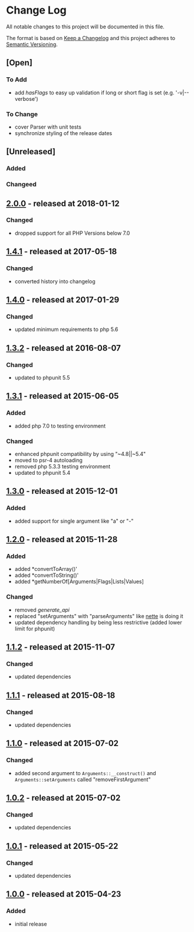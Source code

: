 # Change Log

All notable changes to this project will be documented in this file.

The format is based on [Keep a Changelog](http://keepachangelog.com/)
and this project adheres to [Semantic Versioning](http://semver.org/).

## [Open]

### To Add

* add *hasFlags* to easy up validation if long or short flag is set (e.g. '-v|--verbose')

### To Change

* cover Parser with unit tests
* synchronize styling of the release dates

## [Unreleased]

### Added

### Changeed

## [2.0.0](https://github.com/bazzline/php_component_cli_argument/tree/2.0.0) - released at 2018-01-12

### Changed

* dropped support for all PHP Versions below 7.0

## [1.4.1](https://github.com/bazzline/php_component_cli_argument/tree/1.4.1) - released at 2017-05-18

### Changed

* converted history into changelog

## [1.4.0](https://github.com/bazzline/php_component_cli_argument/tree/1.4.0) - released at 2017-01-29

### Changed

* updated minimum requirements to php 5.6

## [1.3.2](https://github.com/bazzline/php_component_cli_argument/tree/1.3.2) - released at 2016-08-07

### Changed

* updated to phpunit 5.5

## [1.3.1](https://github.com/bazzline/php_component_cli_argument/tree/1.3.1) - released at 2015-06-05

### Added

* added php 7.0 to testing environment

### Changed

* enhanced phpunit compatibility by using "~4.8||~5.4"
* moved to psr-4 autoloading
* removed php 5.3.3 testing environment
* updated to phpunit 5.4

## [1.3.0](https://github.com/bazzline/php_component_cli_argument/tree/1.3.0) - released at 2015-12-01

### Added

* added support for single argument like "a" or "-"

## [1.2.0](https://github.com/bazzline/php_component_cli_argument/tree/1.2.0) - released at 2015-11-28

### Added

* added *convertToArray()'
* added *convertToString()'
* added *getNumberOf[Arguments|Flags|Lists|Values]

### Changed

* removed *generate_api*
* replaced "setArguments" with "parseArguments" like [nette](https://github.com/nette/command-line/blob/master/src/CommandLine/Parser.php) is doing it
* updated dependency handling by being less restrictive (added lower limit for phpunit)

## [1.1.2](https://github.com/bazzline/php_component_cli_argument/tree/1.1.2) - released at 2015-11-07

### Changed

* updated dependencies

## [1.1.1](https://github.com/bazzline/php_component_cli_argument/tree/1.1.1) - released at 2015-08-18

### Changed

* updated dependencies

## [1.1.0](https://github.com/bazzline/php_component_cli_argument/tree/1.1.0) - released at 2015-07-02

### Changed

* added second argument to `Arguments::__construct()` and `Arguments::setArguments` called "removeFirstArgument"

## [1.0.2](https://github.com/bazzline/php_component_cli_argument/tree/1.0.2) - released at 2015-07-02

### Changed

* updated dependencies

## [1.0.1](https://github.com/bazzline/php_component_cli_argument/tree/1.0.1) - released at 2015-05-22

### Changed

* updated dependencies

## [1.0.0](https://github.com/bazzline/php_component_cli_argument/tree/1.0.0) - released at 2015-04-23

### Added

* initial release
